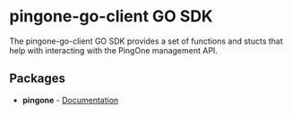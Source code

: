 # pingone-go-client GO SDK

The pingone-go-client GO SDK provides a set of functions and stucts that help with interacting with the PingOne management API.

## Packages

* **pingone** - [Documentation](https://pkg.go.dev/github.com/pingidentity/pingone-go-client/pingone)
